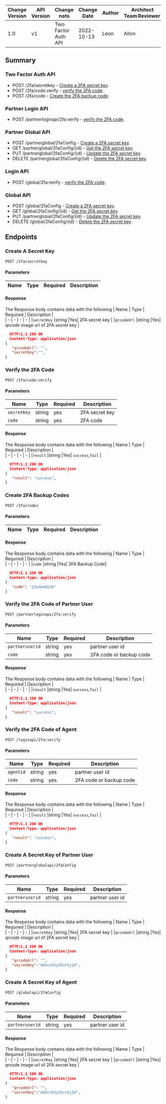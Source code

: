   | Change Version | API Version | Change nots | Change Date | Author |Architect Team Reviewer | 
  | - | - | - | - | - |- |
  | 1.0 | v1 |Two Factor Auth API | 2022-10-13 | Leon|  Allon|
  
  ## Summary
  
  ### Two Factor Auth API
- POST /2fa/secretkey - [Create a 2FA secret key](#create-a-secret-key).
- POST /2fa/code:verify - [verify the 2FA code](#verify-the-2fa-code).
- POST /2fa/code - [Create the 2FA backup code](#create-2fa-backup-codes).
  
### Partner Login API
- POST /partnerloginapi/2fa:verify - [verify the 2FA code](#verify-the-2fa-code-of-partner-user).
  
### Partner Global API
- POST /partnerglobal/2faConfig - [Create a 2FA secret key](#create-a-secret-key-of-partner-user).
- GET /partnerglobal/2faConfig/{id} - [Get the 2FA secret key](#Get-the-secret-key-of-partner-user). 
- PUT /partnerglobal/2faConfig/{id} - [Update the 2FA secret key](#Get-the-secret-key-of-partner-user). 
- DELETE /partnerglobal/2faConfig/{id} - [Delete the 2FA secret key](#Delete-the-secret-key-agent).   
### Login API
- POST /global/2fa:verify - [verify the 2FA code](#verify-the-2fa-code-of-agent).
  
### Global API
- POST /global/2faConfig - [Create a 2FA secret key](#create-a-secret-key-of-agent).
- GET /global/2faConfig/{id} - [Get the 2FA secret key](#Get-the-secret-key-agent). 
- PUT /partnerglobal/2faConfig/{id} - [Update the 2FA secret key](#Get-the-secret-key-of-partner-user). 
- DELETE /global/2faConfig/{id} - [Delete the 2FA secret key](#Delete-the-secret-key-agent). 
## Endpoints

### Create A Secret Key
`POST /2fa/secretkey`

#### Parameters
  | Name | Type | Required  | Description |     
  | - | - | - | - |  

  #### Response
The Response body contains data with the following 
  | Name  | Type | Required  | Description |     
  | - | - | - | - | 
|`secretKey` |string |Yes| 2FA secret key |
|`qrcodeUrl` |string |Yes|  qrcode image url of 2FA secret key  |
```Json 
  HTTP/1.1 200 OK
  Content-Type: application/json
{
   "qrcodeUrl": "",
   "secretKey":"",
}
```

### Verify the 2FA Code
`POST /2fa/code:verify`

#### Parameters
  | Name | Type | Required  | Description |     
  | - | - | - | - | 
  | `secretKey` | string | yes |  2FA secret key |  
  | `code` | string | yes |  2FA code|  

  #### Response
The Response body contains data with the following 
  | Name  | Type | Required  | Description |     
  | - | - | - | - | 
|`result` |string |Yes| `success`,`fail` |

```Json 
  HTTP/1.1 200 OK
  Content-Type: application/json
{
   "result": "success",
}
```

### Create 2FA Backup Codes
`POST /2fa/codes`

#### Parameters
  | Name | Type | Required  | Description |     
  | - | - | - | - | 


  #### Response
The Response body contains data with the following 
  | Name  | Type | Required  | Description |     
  | - | - | - | - | 
|`code` |string |Yes| 2FA Backup Code|

```Json 
  HTTP/1.1 200 OK
  Content-Type: application/json
{
   "code": "23sdw4d234"
}
```


### Verify the 2FA Code of Partner User
`POST /partnerloginapi/2fa:verify`

#### Parameters
  | Name | Type | Required  | Description |     
  | - | - | - | - | 
  | `partneruserid` | string | yes |  partner user id |  
  | `code` | string | yes |  2FA code or backup code|  

  #### Response
The Response body contains data with the following 
  | Name  | Type | Required  | Description |     
  | - | - | - | - | 
|`result` |string |Yes| `success`,`fail` |

```Json 
  HTTP/1.1 200 OK
  Content-Type: application/json
{
   "result": "success",
}
```

### Verify the 2FA Code of Agent
`POST /loginapi/2fa:verify`

#### Parameters
  | Name | Type | Required  | Description |     
  | - | - | - | - | 
  | `agentid` | string | yes |  partner user id |  
  | `code` | string | yes |  2FA code or backup code|  

  #### Response
The Response body contains data with the following 
  | Name  | Type | Required  | Description |     
  | - | - | - | - | 
|`result` |string |Yes| `success`,`fail` |

```Json 
  HTTP/1.1 200 OK
  Content-Type: application/json
{
   "result": "success",
}
```

### Create A Secret Key of Partner User
`POST /partnerglobalapi/2faConfig`

#### Parameters
  | Name | Type | Required  | Description |     
  | - | - | - | - |  
  | `partneruserid` | string | yes |  partner user id |
  #### Response
The Response body contains data with the following 
  | Name  | Type | Required  | Description |     
  | - | - | - | - | 
|`secretKey` |string |Yes| 2FA secret key |
|`qrcodeUrl` |string |Yes|  qrcode image url of 2FA secret key  |
```Json 
  HTTP/1.1 200 OK
  Content-Type: application/json
{
   "qrcodeUrl": "",
   "secretKey":"b65cnh2y35vrkj2d",
}
```

### Create A Secret Key of Agent
`POST /globalapi/2faConfig`

#### Parameters
  | Name | Type | Required  | Description |     
  | - | - | - | - |  
  | `partneruserid` | string | yes |  partner user id |
  #### Response
The Response body contains data with the following 
  | Name  | Type | Required  | Description |     
  | - | - | - | - | 
|`secretKey` |string |Yes| 2FA secret key |
|`qrcodeUrl` |string |Yes|  qrcode image url of 2FA secret key  |
```Json 
  HTTP/1.1 200 OK
  Content-Type: application/json
{
   "qrcodeUrl": "",
   "secretKey":"b65cnh2y35vrkj2d",
}
```
